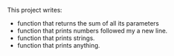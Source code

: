 This project writes:
* function that returns the sum of all its parameters
* function that prints numbers followed my a new line.
* function that prints strings.
* function that prints anything.
